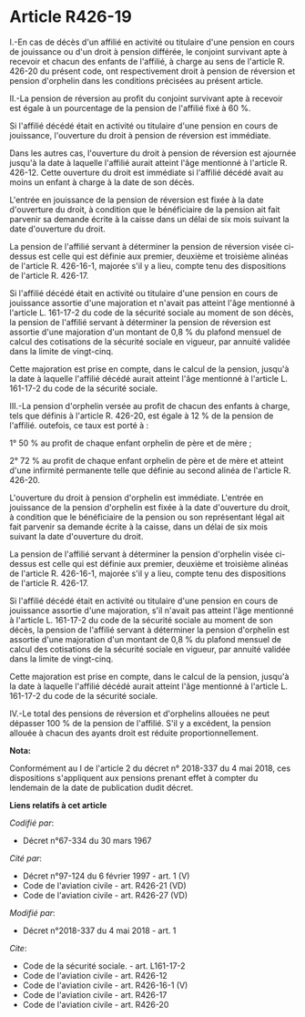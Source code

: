 # Article R426-19

I.-En cas de décès d'un affilié en activité ou titulaire d'une pension en cours de jouissance ou d'un droit à pension
différée, le conjoint survivant apte à recevoir et chacun des enfants de l'affilié, à charge au sens de l'article R. 426-20
du présent code, ont respectivement droit à pension de réversion et pension d'orphelin dans les conditions précisées au
présent article. 

II.-La pension de réversion au profit du conjoint survivant apte à recevoir est égale à un pourcentage de la pension de
l'affilié fixé à 60 %. 

Si l'affilié décédé était en activité ou titulaire d'une pension en cours de jouissance, l'ouverture du droit à pension de
réversion est immédiate. 

Dans les autres cas, l'ouverture du droit à pension de réversion est ajournée jusqu'à la date à laquelle l'affilié aurait
atteint l'âge mentionné à l'article R. 426-12. Cette ouverture du droit est immédiate si l'affilié décédé avait au moins un
enfant à charge à la date de son décès. 

L'entrée en jouissance de la pension de réversion est fixée à la date d'ouverture du droit, à condition que le bénéficiaire
de la pension ait fait parvenir sa demande écrite à la caisse dans un délai de six mois suivant la date d'ouverture du
droit. 

La pension de l'affilié servant à déterminer la pension de réversion visée ci-dessus est celle qui est définie aux premier,
deuxième et troisième alinéas de l'article R. 426-16-1, majorée s'il y a lieu, compte tenu des dispositions de l'article R.
426-17. 

Si l'affilié décédé était en activité ou titulaire d'une pension en cours de jouissance assortie d'une majoration et n'avait
pas atteint l'âge mentionné à l'article L. 161-17-2 du code de la sécurité sociale au moment de son décès, la pension de
l'affilié servant à déterminer la pension de réversion est assortie d'une majoration d'un montant de 0,8 % du plafond mensuel
de calcul des cotisations de la sécurité sociale en vigueur, par annuité validée dans la limite de vingt-cinq. 

Cette majoration est prise en compte, dans le calcul de la pension, jusqu'à la date à laquelle l'affilié décédé aurait
atteint l'âge mentionné à l'article L. 161-17-2 du code de la sécurité sociale. 

III.-La pension d'orphelin versée au profit de chacun des enfants à charge, tels que définis à l'article R. 426-20, est égale
à 12 % de la pension de l'affilié. outefois, ce taux est porté à : 

1° 50 % au profit de chaque enfant orphelin de père et de mère ; 

2° 72 % au profit de chaque enfant orphelin de père et de mère et atteint d'une infirmité permanente telle que définie au
second alinéa de l'article R. 426-20. 

L'ouverture du droit à pension d'orphelin est immédiate. L'entrée en jouissance de la pension d'orphelin est fixée à la date
d'ouverture du droit, à condition que le bénéficiaire de la pension ou son représentant légal ait fait parvenir sa demande
écrite à la caisse, dans un délai de six mois suivant la date d'ouverture du droit. 

La pension de l'affilié servant à déterminer la pension d'orphelin visée ci-dessus est celle qui est définie aux premier,
deuxième et troisième alinéas de l'article R. 426-16-1, majorée s'il y a lieu, compte tenu des dispositions de l'article R.
426-17. 

Si l'affilié décédé était en activité ou titulaire d'une pension en cours de jouissance assortie d'une majoration, s'il
n'avait pas atteint l'âge mentionné à l'article L. 161-17-2 du code de la sécurité sociale au moment de son décès, la pension
de l'affilié servant à déterminer la pension d'orphelin est assortie d'une majoration d'un montant de 0,8 % du plafond
mensuel de calcul des cotisations de la sécurité sociale en vigueur, par annuité validée dans la limite de vingt-cinq. 

Cette majoration est prise en compte, dans le calcul de la pension, jusqu'à la date à laquelle l'affilié décédé aurait
atteint l'âge mentionné à l'article L. 161-17-2 du code de la sécurité sociale. 

IV.-Le total des pensions de réversion et d'orphelins allouées ne peut dépasser 100 % de la pension de l'affilié. S'il y a
excédent, la pension allouée à chacun des ayants droit est réduite proportionnellement.

**Nota:**

Conformément au I de l'article 2 du décret n° 2018-337 du 4 mai 2018, ces dispositions s'appliquent aux pensions prenant
effet à compter du lendemain de la date de publication dudit décret.

**Liens relatifs à cet article**

_Codifié par_:

  - Décret n°67-334 du 30 mars 1967

_Cité par_:

  - Décret n°97-124 du 6 février 1997 - art. 1 (V)
  - Code de l'aviation civile - art. R426-21 (VD)
  - Code de l'aviation civile - art. R426-27 (VD)

_Modifié par_:

  - Décret n°2018-337 du 4 mai 2018 - art. 1

_Cite_:

  - Code de la sécurité sociale. - art. L161-17-2
  - Code de l'aviation civile - art. R426-12
  - Code de l'aviation civile - art. R426-16-1 (V)
  - Code de l'aviation civile - art. R426-17
  - Code de l'aviation civile - art. R426-20
